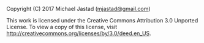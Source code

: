 Copyright (C) 2017 Michael Jastad (mjastad@gmail.com)

This work is licensed under the Creative Commons Attribution 3.0 Unported License. To view a copy of this license, visit http://creativecommons.org/licenses/by/3.0/deed.en_US.
